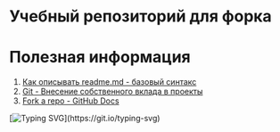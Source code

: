 # Учебный репозиторий для форка 

# Полезная информация 
1. [Как описывать readme.md - базовый синтакс](https://docs.github.com/en/get-started/writing-on-github/getting-started-with-writing-and-formatting-on-github/basic-writing-and-formatting-syntax)
2. [Git - Внесение собственного вклада в проекты](https://git-scm.com/book/ru/v2/GitHub-%D0%92%D0%BD%D0%B5%D1%81%D0%B5%D0%BD%D0%B8%D0%B5-%D1%81%D0%BE%D0%B1%D1%81%D1%82%D0%B2%D0%B5%D0%BD%D0%BD%D0%BE%D0%B3%D0%BE-%D0%B2%D0%BA%D0%BB%D0%B0%D0%B4%D0%B0-%D0%B2-%D0%BF%D1%80%D0%BE%D0%B5%D0%BA%D1%82%D1%8B)
3. [Fork a repo - GitHub Docs](https://docs.github.com/en/get-started/quickstart/fork-a-repo)

[![Typing SVG](https://readme-typing-svg.herokuapp.com?color=%2336BCF7&lines=SkyPro+students+are+the+best+!!!)](https://git.io/typing-svg)
